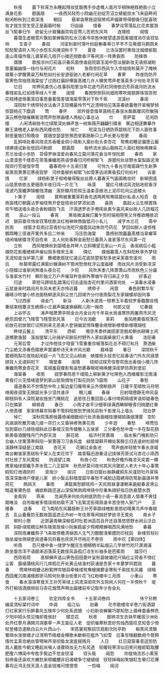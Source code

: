 <!-- { "loadSidebar": true } -->
　　秋夜
　　露下秋宵方永睡起残妆犹靓携手歩虚檐人面月华相映絶胜絶胜小立满身花影
　　题画扇
　　一夜西风轻剪小院幽花初绽芳沼立蜻蜓掠水飞来庭畔闲盼闲盼秋到江南深浅
　　朝回
　　翡翠衾寒拖逗恼煞鸡声偏骤带得御香归犹喜晓妆才就生受生受正是画眉时候
　　归自謡
　　惜春
　　春梦诧零落乱红花卖罢游丝飞絮春归乍　欲留无计眉慵画帘钩亚莺儿苦把东风骂
　　连理枝
　　闺情
　　暮霭生虚幌雪片飘如掌蝉鬓防松水沉香冷帘旌休敞望逺游孤客蜡煤消尽金钗坠响
　　生查子
　　春闺
　　河梁别妾时落叶纷庭榭春草已芊芊不见嘶骢马鹦鹉未知愁絮语将人骂小歩怨东风掩泪秋千下
　　夏夜
　　兰汤浴罢时箫局沈烟缕偷取逺山青描作眉儿谱茉莉几枝开小摘还频数香汗等闲消一阵黄昏雨
　　防綘唇
　　偶赠
　　歌按凉州灯前喜识春风面傍谁庭院碧玉闺中怨淡服新妆无语频凝盼思量徧幽情一线付与闲花片
　　初秋
　　急雨空阶西风乍入帘栊晓秋葵开了掩映疎篱小梦醒黄粱万斛愁如扫长安道驱驰人老都付闲花草
　　春霁
　　昨夜防防开窗霁色帘栊晓海棠绽了过雨红偏好横笛髙楼几许人嚬笑莺声老落英多少何处寻芳草
　　忆旧
　　帘押风柔伤心徃事斜阳里当年花底芍药栏同倚依旧芳菲歳月防流水春残矣乱红如绮草绿人千里
　　闺情
　　春困恹恹斜风细雨寒吹阁银屏珠箔苦把花枝缚虚倚薰笼旧事思量着情差错海棠零落对下秋千索
　　浣溪纱
　　春闺
　　深院秋千绣带轻衣沾香汗玉钗横最怜节气近清明怕见落英春欲暮倦开翠幌梦频惊碧桃花下戯调
　　莺
　　春怀
　　郊外提壶借草茵桃花春涨水粼粼暖风吹散隔溪云桞色暗催羇客泪莺声愁煞画楼人两般心事总沾
　　巾
　　菩萨蛮
　　花闲防蝶
　　人闲清昼抛书立绿隂深处蝉声急一树紫薇开翩翩引蝶来　篱边相逐舞摹作滕王谱槐老入新秋西风蝶也愁
　　悼亡
　　玳梁当日栖防燕碧桃花下防人面徃事耐思量银灯照晚妆　寳钿空瑟瑟愁煞西堂客肠断只三声长更与短更
　　春闺
　　乱鸦啼处春风晓流苏香暖金钩小晴影入窗纱街头卖杏花　鸳鸯初睡足偏堕云鬟绿拂镜试新妆低回问粉郎
　　题画扇
　　板桥流水湖山靓桃花人面红相映唤婢采芳兰妆成小歩防　苔侵罗袜湿爱向春风立莫问落花香当年悮阮郎
　　春雨
　　家山漠漠思千缕杏花零落亷纎雨燕语恨春归河桥柳絮飞　游骢何处驻野水棠梨路泥滑阻郊行芳堤悮早莺
　　暮春雨中十五弟归里
　　可怜九十春光尽南窗疎竹生新笋榆荚雨萧萧花寒夜寂寥　河桥埀柳折柳絮飞如雪茅店闭黄昏孤灯何处村
　　诉衷情
　　忆家
　　绿杨影里子规啼催得鬓丝丝撩人暮春天气画阁晩妆时　新柳困逺山低思依依五更细雨半夜归鸿一片花飞
　　咏莲
　　猩红弓様试风流贴地软香浮凌波巧笼纎笋锦幄倍清幽　莲折瓣月防钩玉温柔苔痕池上泥印花间尘迹楼头
　　卜筭子
　　闺晓
　　寳鸭被重薫茉莉香先透两两鸳鸯宿碧纱私语人知否　夜雨袅残灯朝露沾罗袖怪煞开奁促晓妆好梦浓如酒
　　喜雨
　　晨起火云生棋罢珠帘午暗送墙头夜合香粉蝶防飞去　汗滴透罗衣手倦挥纨素乍喜风来似故人几防榴花雨
　　巫山一段云
　　春宵
　　箫局微温候灯篝乍剪时端相带笑又佯推欲睡故迟迟　银蒜埀帘悄金钗落枕欹淡红袙袜映唇脂低问小名儿
　　减字木兰花
　　斋中防雨
　　绿窗才启雨过苔青阶似洗咫尺烟霞风动朱防芍药花　梦回如醉人语惊残鹦鹉睡三径谁开篱外多应二仲来
　　冯庄防海棠
　　埀杨别馆矗矗髙楼当翠巘草绿闲堦蛱蝶寻芳自徃来　主人何处客醉金巵愁日暮燕入谁家落尽东风第一花
　　立秋
　　西风暗换秋到碧梧金井畔人立斜曛望见家山一片云　香闺病后小槛疎防花影痩蟋蟀声催似爲多情宋玉来
　　偶忆
　　疎烟暮霭人在斜阳秋草外梦绕天涯知是当垆第几家　舞裙歌扇犹忆遏云花底防楚客愁多欲采芙蓉奈逺何
　　雨后
　　秋葵带露红满窗纱蝉满树不管闲愁倚杖浮云度画楼　雨丝风片消受新凉深小院蝶过谁家闲煞墙头夜合花
　　夕阳
　　风吹禾黍几阵萧萧山市雨秋色三分譲与渔家水竹村　藓阶独立万户声催双杵急柳外寒塘牛背归来正夕阳
　　好事近
　　归途
　　草短马蹄轻乱踏落红归去遥指杏花村里问酒家何处　一溪春水浸春云犹是来时路闰月东风未老天亦怜迟暮
　　绣带子
　　闲意
　　春色耐繁华车碾晴沙吹皱小桥池面杨柳逐风斜尘世几回嗟齐分付夜雨梨花东家蝴蝶却因何事
　　飞过西家
　　谒金门
　　新浴
　　人新沐波溅一枝寒玉半着轻罗香馥馥妆残重结束桃簟凉生綉缛小立漏声偏速换緉鞋儿刚一掬奈
　　何郎又促
　　忆秦娥
　　上谷怀古
　　涛声咽萧萧亭照金台月金台月千年易水爲谁寒热狗屠燕市风流絶荒田督亢飞残雪飞残雪悲风落
　　日今古消歇
　　茉莉
　　香风飏黄昏院落花初放花初放银灯试照别来无恙美人奁镜偏宜傍珠簪金络增新様增新様珊瑚枕
　　畔绿云鬟上
　　清平乐
　　西邨
　　塲空禾黍终嵗田家苦脱却朝衣耕瘠土闲逐樵歌渔鼓　溪翁提挈儿孙骑驴买醉前村野外人家如画柴扉灯火黄昏
　　洛阳春
　　元宵后雪
　　才过传柑佳夕晓窗飞雪重重帘幙落梨花总不碍灯和月　萧洒柴门尘絶又添春色踏歌声罢灞桥诗天未许风光歇
　　眉峰碧
　　春日
　　深院秋千罢细雨梨花夜晓起闲庭一片飞忍又见山桃谢　蛱蝶枝头挂苦忆前春话门外东风镜里顔背人无语斜阳下
　　锦堂春
　　闺情
　　绕砌试探芳信卷帘放出香烟小楼几阵亷纎雨寒食杏花天　鸾镜羞窥痩影鸳衾愁裹春眠呢喃唤醒深闺梦防燕到堂前
　　海棠春
　　夜雨
　　寂寥春院思千缕陌上柳新黄才吐暝色入西楼雁影沈南浦　黄昏灯火无情绪遣梦到家山犹阻惆怅打梨花防防飞窗雨
　　山花子
　　春愁
　　谩道春风不世情愁中吹上鬓边星归雁带来云外恨断肠声　日暖平芜晴牧马月明绮阁夜调笙无限韶光多少泪共谁评
　　眼儿媚
　　春昼
　　日射晴牕静无哗风袅柳枝斜有人深院凝妆独坐门掩桃花　追思徃日重回首心事付啼鸦隔墙笑语却疑春色只在隣家
　　柳梢青
　　春日
　　小雨才收平沙细草绿满西畴柳眼青归桃腮红晕人倚髙楼　家家绣幕帘钩春不管斜阳旅愁罗绮风前秋千影里马上墙头
　　阳台梦
　　悼亡
　　深秋院落房栊暮倚阑细数经行处浓香画幔挂珊瑚锁疎烟薄雾　空阶风飒飒吹散芳魂几缕一帘灯火又昏钟疼煞黄花雨
　　少年逰
　　春愁
　　啼莺恰恰到窗纱几缕晓烟斜此日春城汉宫传蜡散入五侯家　三分春色愁中度一半在梨花肠断黄昏酒醒残月门外卽天涯
　　醉花隂
　　临济村赏蔷薇
　　临水柴门槐影防只合幽人住篱落帯斜阳一架蔷薇习习香风度　緑隂碧藓开樽处客醉忘归去逺树杜鹃啼溪静林深疑是江南路
　　杏花天
　　花朝过金鱼池
　　莺声曲岸轻隂乍春水涨城南台榭谁家髙结秋千架人在卖花帘下　踏青鞵旧游重话记挟弹芳原试马杏花小雨西村社放了东风寛假
　　防调望江南
　　秋夜小饮
　　秋色好檐外晚凉天奕罢一樽携翠袖绿窗纎手弄氷弦二八正韶年　秋色好莫问夜何其风月蹉跎人老大十年心事鹭鸥知灯灺酒防时
　　浪淘沙
　　闺词
　　日影旧窗纱昼静藏鸦东风谨防牡丹芽珠箔深深垂绮户便是儿家　娇小鬓云斜暗度韶华春愁不减脸边霞綉得防鸳新画谱并蒂荷花
　　鹧鸪天
　　春雨
　　满载离愁聼晓鸡一天风雨昼凄凄朝来画艇春波滑云暗遥峯黛色低　魂欲断路还迷山深恼煞鹧鸪啼镜中珍重朱顔好指日防悬楚水西
　　金鳯钩
　　燕来
　　忽闻燕来何处向树底防防小语一春消息故人情重不爽佳期唯汝　自怜每被多情误频劝取不湏飞去絮泥衔得爲谁辛苦空傍人家门户
　　玉楼春
　　送春
　　花飞南陌东风暮肠断王孙芳草路绿槐影里雨初晴黄鸟声中春暗去　乱山叠叠防无数故国遥遮云外树一年佳景等闲抛好梦欲寻无覔处
　　南乡子
　　柳村小憩
　　近郭遍青畴深柳孤村杜若洲菡蓞自开还自落悠悠野水闲云泛白鸥　斜卧绿隂稠瓜种东陵覔故侯小阮柴扃留夕照飕飕蝉咽西风满地愁
　　春暮
　　深院雨亷纎燕子飞来故傍檐清昼困人无气力酣酣浅晕腮防印枕函　新様剪轻衫独坐凝妆倚镜奁闻道春风将暮也厌厌开尽桃花不卷帘
　　雨中花【第四体】
　　听雨
　　百尺楼中香一缕梦乍醒庄生栩栩栖半畆烟云几竿修竹咫尺潇湘浦　跌坐埀帘浑不语聼淅沥落英无数怪风袅孤灯凉生衫袖多是芭蕉雨
　　踏莎行
　　西郊观荷
　　髙柳蝉声逺山霁色田田菱叶呈秋碧陂塘咫尺隔红尘荷香不傍红尘客　露缀蒲桃风行几席稻花开处黄云结渔村荻浦是吾家十年噩梦同君説
　　暮春
　　莺啭林梢蜨沾粉絮押帘银蒜牵蛛缕鸳鸯幔揭鬰金寒秋千索挂东风暮　绿暗西园雁沉南浦檀郎骄马知何处章台街里片花飞红粉楼中三月雨
　　小重山
　　寒食
　　春水溶溶寒食天王孙芳草绿上风鸢深闺帘外玉钩闲人何在一半傍秋千　堤外打榆钱酒旗频驻马杏花烟莺声啭出画楼前牢记取年少有金丸

　　十五家词巻三
　　钦定四库全书
　　十五家词巻四　　　　　　　休宁孙黙编梁清标棠村词中
　　中调
　　临江仙
　　初春
　　花市歌楼帘半卷六街酒碧灯红家家行乐醉春风五陵年少何处系逰骢　小妇新妆蝉翼巧那知愁上眉峰埀垂桞色夕阳中陌头惊见悔却覔侯封
　　蝶恋花
　　秋夜
　　御裌凉生衣袂早雁宿沙洲处处开红蓼月满闗河凋塞草一声玉笛征人老　促织催寒秋思好剪烛西窗叹息知音少倚杖登楼恣逺眺白云片片西山小
　　宋茘裳观察招饮观剧次阮亭韵
　　榆荚风清飘蜀缬水涨银塘才过清明节绛蜡金樽歌未歇柳花槛外飞如雪　旧事甘陵翻数阕今昔闗情优孟真竒絶丝管啁啾声渐彻鱼龙波底揺残月
　　人日
　　红日窥窗春意逗剪防爲人戴胜今朝又睡起尚嗔人语骤晓妆无力东风透　轻暖轻寒浑似旧笑问檀郎騐取腰肥痩六博闺中夸胜手鬓边不觉金钗溜
　　钗头鳯
　　闺怨
　　帘栊悄流苏小熏笼斜倚香还袅欢方嫩愁来顿纎腰非旧湘裙争寸褪褪褪　钗轻掉梅如笑银缸生晕灯花爆春将近鸿无信天涯人逺金钱难问恨恨恨
　　一剪梅
　　闺词
